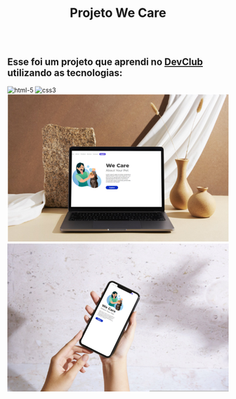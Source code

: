 <div align= center>   
  <h1 >Projeto We Care</h1>
 </div>
<br>
<br>
<h2>Esse foi um projeto que aprendi no <a href="https://rodolfomori.com.br/devclub">DevClub</a> utilizando as tecnologias:</h2>
<div>
  <img width="48" height="48" src="https://img.icons8.com/color/48/html-5.png" alt="html-5"/>
  <img width="48" height="48" src="https://img.icons8.com/color/48/css3.png" alt="css3"/>
</div>
<img src="https://github.com/sidnei-leao/Projeto_We_Care/blob/main/assets/Captura%20de%20tela%202025-05-17%20210650.png?raw=true" class="logo-image">
<img src=https://github.com/sidnei-leao/Projeto_We_Care/blob/main/assets/Captura%20de%20tela%202025-05-17%20213023.png?raw=true>

